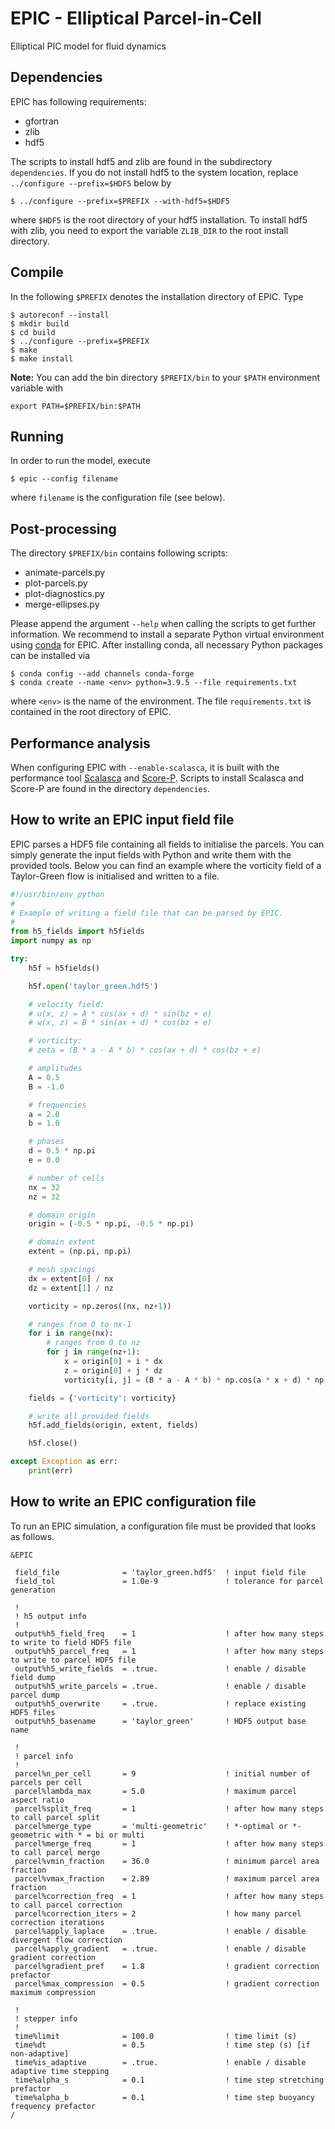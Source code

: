 # EPIC - Elliptical Parcel-in-Cell
Elliptical PIC model for fluid dynamics

## Dependencies
EPIC has following requirements:
* gfortran
* zlib
* hdf5

The scripts to install hdf5 and zlib are found in the subdirectory `dependencies`. If you do not install hdf5 to
the system location, replace `../configure --prefix=$HDF5` below by
```
$ ../configure --prefix=$PREFIX --with-hdf5=$HDF5
```
where `$HDF5` is the root directory of your hdf5 installation. To install hdf5 with zlib, you need to export
the variable `ZLIB_DIR` to the root install directory.

## Compile
In the following `$PREFIX` denotes the installation directory of EPIC.
Type
```
$ autoreconf --install
$ mkdir build
$ cd build
$ ../configure --prefix=$PREFIX
$ make
$ make install
```

**Note:** You can add the bin directory `$PREFIX/bin` to your `$PATH` environment variable with
```
export PATH=$PREFIX/bin:$PATH
```

## Running
In order to run the model, execute
```
$ epic --config filename
```
where `filename` is the configuration file (see below).

## Post-processing
The directory `$PREFIX/bin` contains following scripts:
* animate-parcels.py
* plot-parcels.py
* plot-diagnostics.py
* merge-ellipses.py

Please append the argument `--help` when calling the scripts to get further information. We recommend to install
a separate Python virtual environment using [conda](https://conda.io/projects/conda/en/latest/user-guide/install/index.html) for EPIC. After installing conda, all necessary Python packages can be installed via
```
$ conda config --add channels conda-forge
$ conda create --name <env> python=3.9.5 --file requirements.txt
```
where `<env>` is the name of the environment. The file `requirements.txt` is contained in the root directory of EPIC.

## Performance analysis
When configuring EPIC with `--enable-scalasca`, it is built with the performance tool [Scalasca](https://www.scalasca.org/) and [Score-P](https://www.vi-hps.org/projects/score-p/). Scripts to install Scalasca and Score-P are found in the directory `dependencies`.

## How to write an EPIC input field file
EPIC parses a HDF5 file containing all fields to initialise the parcels. You can simply generate the input fields with Python and write them with the provided tools. Below you can find an example where the vorticity field of a Taylor-Green flow is initialised and written to a file.
```Python
#!/usr/bin/env python
#
# Example of writing a field file that can be parsed by EPIC.
#
from h5_fields import h5fields
import numpy as np

try:
    h5f = h5fields()

    h5f.open('taylor_green.hdf5')

    # velocity field:
    # u(x, z) = A * cos(ax + d) * sin(bz + e)
    # w(x, z) = B * sin(ax + d) * cos(bz + e)

    # vorticity:
    # zeta = (B * a - A * b) * cos(ax + d) * cos(bz + e)

    # amplitudes
    A = 0.5
    B = -1.0

    # frequencies
    a = 2.0
    b = 1.0

    # phases
    d = 0.5 * np.pi
    e = 0.0

    # number of cells
    nx = 32
    nz = 32

    # domain origin
    origin = (-0.5 * np.pi, -0.5 * np.pi)

    # domain extent
    extent = (np.pi, np.pi)

    # mesh spacings
    dx = extent[0] / nx
    dz = extent[1] / nz

    vorticity = np.zeros((nx, nz+1))

    # ranges from 0 to nx-1
    for i in range(nx):
        # ranges from 0 to nz
        for j in range(nz+1):
            x = origin[0] + i * dx
            z = origin[0] + j * dz
            vorticity[i, j] = (B * a - A * b) * np.cos(a * x + d) * np.cos(b * z + e)

    fields = {'vorticity': vorticity}

    # write all provided fields
    h5f.add_fields(origin, extent, fields)

    h5f.close()

except Exception as err:
    print(err)
```

## How to write an EPIC configuration file
To run an EPIC simulation, a configuration file must be provided that looks as follows.
```
&EPIC

 field_file              = 'taylor_green.hdf5'  ! input field file
 field_tol               = 1.0e-9               ! tolerance for parcel generation

 !
 ! h5 output info
 !
 output%h5_field_freq    = 1                    ! after how many steps to write to field HDF5 file
 output%h5_parcel_freq   = 1                    ! after how many steps to write to parcel HDF5 file
 output%h5_write_fields  = .true.               ! enable / disable field dump
 output%h5_write_parcels = .true.               ! enable / disable parcel dump
 output%h5_overwrite     = .true.               ! replace existing HDF5 files
 output%h5_basename      = 'taylor_green'       ! HDF5 output base name

 !
 ! parcel info
 !
 parcel%n_per_cell       = 9                    ! initial number of parcels per cell
 parcel%lambda_max       = 5.0                  ! maximum parcel aspect ratio
 parcel%split_freq       = 1                    ! after how many steps to call parcel split
 parcel%merge_type       = 'multi-geometric'    ! *-optimal or *-geometric with * = bi or multi
 parcel%merge_freq       = 1                    ! after how many steps to call parcel merge
 parcel%vmin_fraction    = 36.0                 ! minimum parcel area fraction
 parcel%vmax_fraction    = 2.89                 ! maximum parcel area fraction
 parcel%correction_freq  = 1                    ! after how many steps to call parcel correction
 parcel%correction_iters = 2                    ! how many parcel correction iterations
 parcel%apply_laplace    = .true.               ! enable / disable divergent flow correction
 parcel%apply_gradient   = .true.               ! enable / disable gradient correction
 parcel%gradient_pref    = 1.8                  ! gradient correction prefactor
 parcel%max_compression  = 0.5                  ! gradient correction maximum compression

 !
 ! stepper info
 !
 time%limit              = 100.0                ! time limit (s)
 time%dt                 = 0.5                  ! time step (s) [if non-adaptive]
 time%is_adaptive        = .true.               ! enable / disable adaptive time stepping
 time%alpha_s            = 0.1                  ! time step stretching prefactor
 time%alpha_b            = 0.1                  ! time step buoyancy frequency prefactor
/
```
